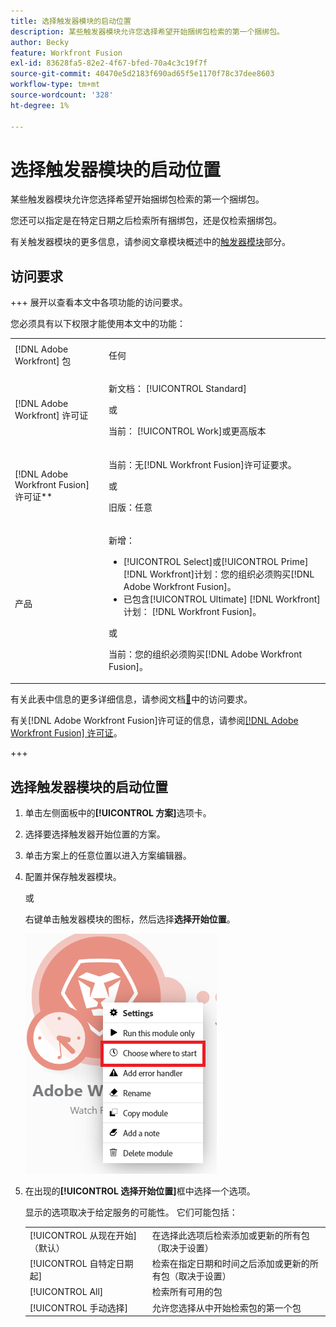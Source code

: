 ```yaml
---
title: 选择触发器模块的启动位置
description: 某些触发器模块允许您选择希望开始捆绑包检索的第一个捆绑包。
author: Becky
feature: Workfront Fusion
exl-id: 83628fa5-82e2-4f67-bfed-70a4c3c19f7f
source-git-commit: 40470e5d2183f690ad65f5e1170f78c37dee8603
workflow-type: tm+mt
source-wordcount: '328'
ht-degree: 1%

---
```


# 选择触发器模块的启动位置

某些触发器模块允许您选择希望开始捆绑包检索的第一个捆绑包。

您还可以指定是在特定日期之后检索所有捆绑包，还是仅检索捆绑包。

有关触发器模块的更多信息，请参阅文章模块概述中的[触发器模块](/help/workfront-fusion/get-started-with-fusion/understand-fusion/module-overview.md#trigger-modules)部分。

## 访问要求

+++ 展开以查看本文中各项功能的访问要求。

您必须具有以下权限才能使用本文中的功能：

<table style="table-layout:auto">
 <col> 
 <col> 
 <tbody> 
  <tr> 
   <td role="rowheader">[!DNL Adobe Workfront] 包</td> 
   <td> <p>任何</p> </td> 
  </tr> 
  <tr data-mc-conditions=""> 
   <td role="rowheader">[!DNL Adobe Workfront] 许可证</td> 
   <td> <p>新文档： [!UICONTROL Standard]</p><p>或</p><p>当前： [!UICONTROL Work]或更高版本</p> </td> 
  </tr> 
  <tr> 
   <td role="rowheader">[!DNL Adobe Workfront Fusion] 许可证**</td> 
   <td>
   <p>当前：无[!DNL Workfront Fusion]许可证要求。</p>
   <p>或</p>
   <p>旧版：任意 </p>
   </td> 
  </tr> 
  <tr> 
   <td role="rowheader">产品</td> 
   <td>
   <p>新增：</p> <ul><li>[!UICONTROL Select]或[!UICONTROL Prime] [!DNL Workfront]计划：您的组织必须购买[!DNL Adobe Workfront Fusion]。</li><li>已包含[!UICONTROL Ultimate] [!DNL Workfront]计划： [!DNL Workfront Fusion]。</li></ul>
   <p>或</p>
   <p>当前：您的组织必须购买[!DNL Adobe Workfront Fusion]。</p>
   </td> 
  </tr>
 </tbody> 
</table>

有关此表中信息的更多详细信息，请参阅文档[&#128279;](/help/workfront-fusion/references/licenses-and-roles/access-level-requirements-in-documentation.md)中的访问要求。

有关[!DNL Adobe Workfront Fusion]许可证的信息，请参阅[[!DNL Adobe Workfront Fusion] 许可证](/help/workfront-fusion/set-up-and-manage-workfront-fusion/licensing-operations-overview/license-automation-vs-integration.md)。

+++

## 选择触发器模块的启动位置

1. 单击左侧面板中的&#x200B;**[!UICONTROL 方案]**&#x200B;选项卡。
1. 选择要选择触发器开始位置的方案。
1. 单击方案上的任意位置以进入方案编辑器。
1. 配置并保存触发器模块。

   或

   右键单击触发器模块的图标，然后选择&#x200B;**选择开始位置**。

   ![选择开始位置](assets/choose-where-to-start.png)

1. 在出现的&#x200B;**[!UICONTROL 选择开始位置]**&#x200B;框中选择一个选项。

   显示的选项取决于给定服务的可能性。 它们可能包括：

   <table style="table-layout:auto">
    <col> 
    <col> 
    <tbody>
    <tr>
    <td>[!UICONTROL 从现在开始]（默认）</td>
    <td>在选择此选项后检索添加或更新的所有包（取决于设置）</td>
    </tr>
     <tr>
    <td>[!UICONTROL 自特定日期起]</td>
    <td>检索在指定日期和时间之后添加或更新的所有包（取决于设置）</td>
      </tr>
      <tr>
    <td>[!UICONTROL All]</td>
    <td>检索所有可用的包</td>
     </tr>
      <tr>
    <td>[!UICONTROL 手动选择]</td>
    <td>允许您选择从中开始检索包的第一个包</td>
     </tr>
     </tbody>
   </table>
